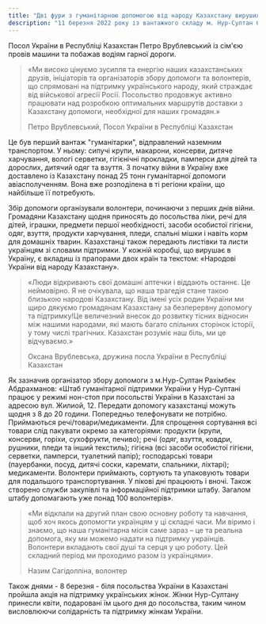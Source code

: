 ```yaml
---
title: "Дві фури з гуманітарною допомогою від народу Казахстану вирушили до України"
description: "11 березня 2022 року із вантажного складу м. Нур-Султан було відправлено близько 40 тонн гуманітарної допомоги до України. Вантаж доставлять в Україну наземним шляхом дві фури. На машинах - банери з прапорами України та Казахстану та написом двома мовами: «Қазақстан халқынан Украина халқына. Біз біргеміз! Народу України від народу Казахстану. Ми разом!»"
---
```


Посол України в Республіці Казахстан Петро Врублевський із сім'єю провів машини та побажав водіям гарної дороги.

> «Ми високо цінуємо зусилля та енергію наших казахстанських друзів, ініціаторів та організаторів збору допомоги та волонтерів, що спрямовані на підтримку українського народу, який страждає від військової агресії Росії. Посольство продовжує активно працювати над розробкою оптимальних маршрутів доставки з Казахстану допомоги, необхідної для наших громадян.»
>
> Петро Врублевський, Посол України в Республіці Казахстан

Це був перший вантаж "гуманітарки", відправлений наземним транспортом. У ньому: сипучі крупи, макарони, консерви, дитяче харчування, вологі серветки, гігієнічні прокладки, памперси для дітей та дорослих, дитячий одяг та взуття. З початку війни в Україну вже доставлено із Казахстану понад 25 тонн гуманітарної допомоги авіасполученням. Вона вже розподілена в ті регіони країни, що найбільше її потребують.

Збір допомоги організували волонтери, починаючи з перших днів війни. Громадяни Казахстану щодня приносять до посольства ліки, речі для дітей, іграшки, предмети першої необхідності, засоби особистої гігієни, одяг, взуття, продукти харчування, пледи, спальні мішки і навіть корм для домашніх тварин. Казахстанці також передають листівки та листи українцям зі словами підтримки. У кожній коробці, що вирушає в Україну, є вкладиш із прапорами двох країн та текстом: «Народові України від народу Казахстану».

> «Люди відкривають свої домашні аптечки і віддають останнє. Це неймовірно. Я не очікувала, що наша трагедія стане такою близькою народові Казахстану. Від імені усіх родин України ми щиро дякуємо громадянам Казахстану за безперервну допомогу та підтримку!Це величезний внесок до розвитку тісних відносин між нашими народами, які мають багато спільних сторінок історії, у тому числі трагічних. Казахстан розуміє наш біль, ми це відчуваємо.»
>
> Оксана Врублевська, дружина посла України в Республіці Казахстан

Як зазначив організатор збору допомоги з м.Нур-Султан Рахімбек Абдрахманов: «Штаб гуманітарної підтримки України у Нур-Султані працює у режимі нон-стоп при посольстві України в Казахстані за адресою вул. Жилиой, 12. Передати допомогу казахстанці можуть щодня з 8 до 20 години. Попередньо телефонувати не потрібно. Приймаються речі/товари/медикаменти. Для спрощення сортування всі товари слід пакувати окремо за категоріями: продукти (крупи, консерви, горіхи, сухофрукти, печиво); речі (одяг, взуття, ковдри, рушники, пледи та інший текстиль); гігієна (всі засоби особистої гігієни, серветки, памперси, туалетний папір); господарські товари (пауербанки, посуд, дитячі соски, каремати, спальники, ліхтарі); медикаменти. Волонтери приймають, сортують та упаковують товари для подальшого транспортування. У пікові дні працюють і вночі. Також створено служби закупівлі та інформаційної підтримки штабу. Загалом штабу допомагають уже понад 100 волонтерів».

> «Ми відклали на другий план свою основну роботу та навчання, щоб хоч якось допомогти українцям у ці складні часи. Ми віримо і знаємо, що наша гуманітарна місія саме зараз – це та реальна допомога, яку ми можемо надати на підтримку українців. Волонтери вкладають свої душі та серця у цю роботу. Цей складний період ми проходимо разом із українцями».
>
> Назим Сагідолліна, волонтер

Також днями - 8 березня - біля посольства України в Казахстані пройшла акція на підтримку українських жінок. Жінки Нур-Султану принесли квіти, подаровані їм цього дня до посольства, таким чином висловлюючи солідарність та підтримку жінкам України.
